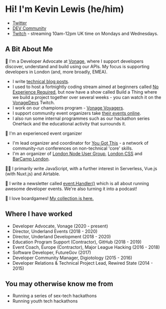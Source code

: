 # Hi! I'm Kevin Lewis (he/him)

- [Twitter](https://twitter.com/_phzn)
- [DEV Community](https://dev.to/_phzn)
- [Twitch](https://twitch.tv/phazonoverload) - streaming 10am-12pm UK time on Mondays and Wednesdays. 

## A Bit About Me

💼  I'm a Developer Advocate at [Vonage](https://developer.nexmo.com/), where I support developers discover, understand and build using our APIs. My focus is supporting developers in London (and, more broadly, EMEA).
- I write [technical blog posts](https://www.nexmo.com/blog/author/kevinlewis).
- I used to host a fortnightly coding stream aimed at beginners called [No Experience Required](https://www.youtube.com/playlist?list=PLWYngsniPr_nFzSHFNPzb715BP0pa0BQW), but now have a show called Build a Thing where we build a project together over several weeks - you can watch it on the [VonageDevs](https://twitch.tv/vonagedevs) Twitch.
- I work on our champions program - [Vonage Voyagers](https://developer.nexmo.com/voyagers).
- I support community event organizers take [their events online](https://www.nexmo.com/blog/2020/04/08/supporting-communities-to-go-online).
- I also run some internal programmes such as our hackathon series OneHack and the educational activity that surrounds it. 

💖 I'm an experienced event organizer
- I'm lead organizer and coordinator for [You Got This](https://yougotthis.io) - a network of community-run conferences on non-technical 'core' skills.
- I'm an organizer of [London Node User Group](https://lnug.org), [London CSS](https://www.londoncss.dev/) and [BarCamp London](https://barcamplondon.org).

👨‍💻 I primarily write JavaScript, with a further interest in Serverless, Vue.js (with Nuxt.js) and Airtable.

📧 I write a newsletter called [event.Handler()](https://handler.events) which is all about running awesome developer events. We're also turning it into a podcast!

🎲 I love boardgames! [My collection is here.](https://lws.io/games)

## Where I have worked

- Developer Advocate, Vonage (2020 - present)
- Director, Underland Events (2018 - 2020)
- Director, Underland Development (2018 - 2020)
- Education Program Support (Contractor), GitHub (2018 - 2019)
- Event Coach, Europe (Contractor), Major League Hacking (2016 - 2018)
- Software Developer, FutureGov (2017)
- Developer Community Manager, Digiotology (2015 - 2016)
- Developer Relations & Technical Project Lead, Rewired State (2014 - 2015)

## You may otherwise know me from 

* Running a series of sex-tech hackathons
* Running youth tech hackathons
